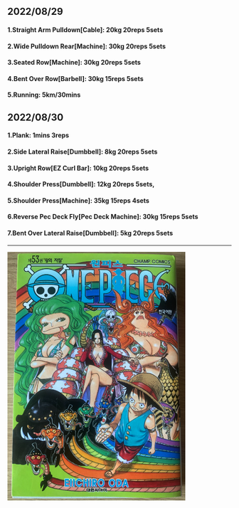 ## 2022/08/29
#### 1.Straight Arm Pulldown\[Cable\]: 20kg 20reps 5sets
#### 2.Wide Pulldown Rear\[Machine\]: 30kg 20reps 5sets
#### 3.Seated Row\[Machine\]: 30kg 20reps 5sets
#### 4.Bent Over Row\[Barbell\]: 30kg 15reps 5sets
#### 5.Running: 5km/30mins

## 2022/08/30
#### 1.Plank: 1mins 3reps
#### 2.Side Lateral Raise\[Dumbbell\]: 8kg 20reps 5sets
#### 3.Upright Row\[EZ Curl Bar\]: 10kg 20reps 5sets
#### 4.Shoulder Press\[Dumbbell\]: 12kg 20reps 5sets,
#### 5.Shoulder Press\[Machine\]: 35kg 15reps 4sets
#### 6.Reverse Pec Deck Fly\[Pec Deck Machine\]: 30kg 15reps 5sets
#### 7.Bent Over Lateral Raise\[Dumbbell\]: 5kg 20reps 5sets

---
<img src='../_resources/__053.png' width='400px' />
